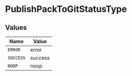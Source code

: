 # PublishPackToGitStatusType


## Values

| Name      | Value     |
| --------- | --------- |
| `ERROR`   | error     |
| `SUCCESS` | success   |
| `NOOP`    | noop      |